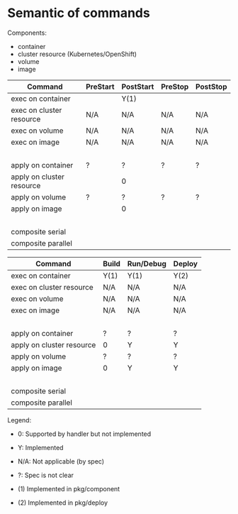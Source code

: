 # Semantic of commands

Components:
- container
- cluster resource (Kubernetes/OpenShift)
- volume
- image

| Command                     | PreStart | PostStart | PreStop | PostStop  |
|-----------------------------|----------|-----------|---------|-----------|
| exec on container           |          |   Y(1)    |         |           |
| exec on cluster resource    |  N/A     |   N/A     |  N/A    |   N/A     |
| exec on volume              |  N/A     |   N/A     |  N/A    |   N/A     |
| exec on image               |  N/A     |   N/A     |  N/A    |   N/A     |
| &nbsp;                      |          |           |         |           |
| apply on container          |    ?     |     ?     |   ?     |    ?      |
| apply on cluster resource   |          |     0     |         |           |
| apply on volume             |    ?     |     ?     |   ?     |    ?      |
| apply on image              |          |     0     |         |           |
| &nbsp;                      |          |           |         |           |
| composite serial            |          |           |         |           |
| composite parallel          |          |           |         |           |


| Command                     | Build | Run/Debug | Deploy |
|-----------------------------|-------|-----------|--------|
| exec on container           | Y(1)  |   Y(1)    |  Y(2)  |
| exec on cluster resource    | N/A   |   N/A     |  N/A   |
| exec on volume              | N/A   |   N/A     |  N/A   |
| exec on image               | N/A   |   N/A     |  N/A   |
| &nbsp;                      |       |           |        |
| apply on container          |   ?   |     ?     |    ?   |
| apply on cluster resource   |   0   |     Y     |    Y   |
| apply on volume             |   ?   |     ?     |    ?   |
| apply on image              |   0   |     Y     |    Y   |
| &nbsp;                      |       |           |        |
| composite serial            |       |           |        |
| composite parallel          |       |           |        |


Legend:

- 0: Supported by handler but not implemented
- Y: Implemented
- N/A: Not applicable (by spec)
- ?: Spec is not clear

- (1) Implemented in pkg/component
- (2) Implemented in pkg/deploy
